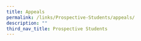 ```yaml
---
title: Appeals
permalink: /links/Prospective-Students/appeals/
description: ""
third_nav_title: Prospective Students
---
```

